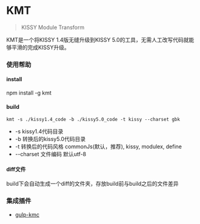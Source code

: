 KMT
===
> KISSY Module Transform

KMT是一个将KISSY 1.4版无缝升级到KISSY 5.0的工具，无需人工改写代码就能够平滑的完成KISSY升级。

### 使用帮助

#### install
npm install -g kmt

#### build
```
kmt -s ./kissy1.4_code -b ./kissy5.0_code -t kissy --charset gbk  
```
* -s kissy1.4代码目录   
* -b 转换后的kissy5.0代码目录   
* -t 转换后的代码风格  commonJs(默认，推荐), kissy, modulex, define
* --charset 文件编码 默认utf-8   

#### diff文件
build下会自动生成一个diff的文件夹，存放build前与build之后的文件差异

### 集成插件

* [gulp-kmc](https://github.com/hustxiaoc/gulp-kmc)
